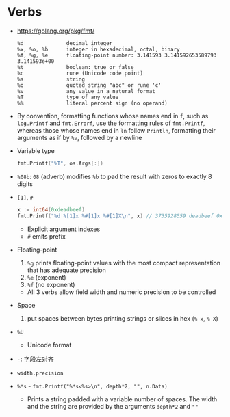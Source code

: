 # Verbs
- https://golang.org/pkg/fmt/

    ```
    %d              decimal integer
    %x, %o, %b      integer in hexadecimal, octal, binary
    %f, %g, %e      floating-point number: 3.141593 3.141592653589793 3.141593e+00
    %t              boolean: true or false
    %c              rune (Unicode code point)
    %s              string
    %q              quoted string "abc" or rune 'c'
    %v              any value in a natural format
    %T              type of any value
    %%              literal percent sign (no operand)
    ```

- By convention, formatting functions whose names end in `f`, such as `log.Printf` and `fmt.Errorf`, use the formatting rules of `fmt.Printf`, whereas those whose names end in `ln` follow `Println`, formatting their arguments as if by `%v`, followed by a newline
- Variable type
    
    ```go
    fmt.Printf("%T", os.Args[:])
    ```

- `%08b`: `08` (adverb) modifies `%b` to pad the result with zeros to exactly 8 digits
- `[1]`, `#`

    ```go
    x := int64(0xdeadbeef)
    fmt.Printf("%d %[1]x %#[1]x %#[1]X\n", x) // 3735928559 deadbeef 0xdeadbeef 0XDEADBEEF
    ```

    - Explicit argument indexes
    - `#` emits prefix
- Floating-point
   1. `%g` prints floating-point values with the most compact representation that has adequate precision
   2. `%e` (exponent)
   3. `%f` (no exponent)
    - All 3 verbs allow field width and numeric precision to be controlled
- Space
    1. put spaces between bytes printing strings or slices in hex (`% x`, `% X`)
    <!-- 2. leave a space for elided sign in numbers (`% d`) -->
- `%U`
    - Unicode format
- `-`: 字段左对齐
- `width.precision`
- `%*s` - `fmt.Printf("%*s<%s>\n", depth*2, "", n.Data)`
    - Prints a string padded with a variable number of spaces. The width and the string are provided by the arguments `depth*2` and `""`